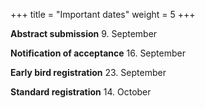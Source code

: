 +++
title = "Important dates"
weight = 5
+++


**Abstract submission** 9. September 

**Notification of acceptance** 16. September 

**Early bird registration** 23. September 

**Standard registration** 14. October


